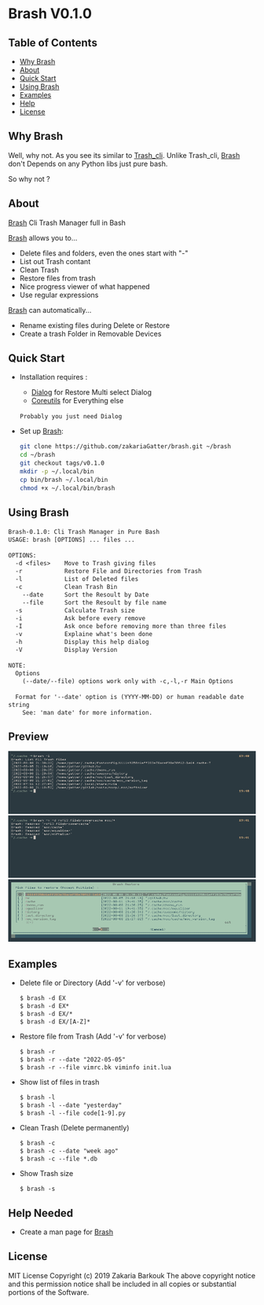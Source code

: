 # Brash V0.1.0

## Table of Contents

- [Why Brash](#why-brash)
- [About](#about)
- [Quick Start](#quick-start)
- [Using Brash](#using-brash)
- [Examples](#examples)
- [Help](#help-needed)
- [License](#License)

## Why Brash

Well, why not. As you see its similar to [Trash_cli](https://github.com/andreafrancia/trash-cli). Unlike Trash_cli, [Brash] don't Depends on any Python libs just pure bash.

So why not ?

## About

[Brash] Cli Trash Manager full in Bash

[Brash] allows you to...

* Delete files and folders, even the ones start with "-"
* List out Trash contant
* Clean Trash
* Restore files from trash
* Nice progress viewer of what happened
* Use regular expressions

[Brash] can automatically...

* Rename existing files during Delete or Restore
* Create a trash Folder in Removable Devices

## Quick Start

* Installation requires :
	* [Dialog](https://invisible-island.net/dialog/) for Restore Multi select Dialog
    * [Coreutils](https://www.gnu.org/software/coreutils) for Everything else

    `Probably you just need Dialog`

* Set up [Brash]:

	``` bash
	git clone https://github.com/zakariaGatter/brash.git ~/brash
    cd ~/brash
    git checkout tags/v0.1.0
	mkdir -p ~/.local/bin
	cp bin/brash ~/.local/bin
	chmod +x ~/.local/bin/brash
	```

## Using Brash

```
Brash-0.1.0: Cli Trash Manager in Pure Bash
USAGE: brash [OPTIONS] ... files ...

OPTIONS:
  -d <files>    Move to Trash giving files
  -r            Restore File and Directories from Trash
  -l            List of Deleted files
  -c            Clean Trash Bin
    --date      Sort the Resoult by Date
    --file      Sort the Resoult by file name
  -s            Calculate Trash size
  -i            Ask before every remove
  -I            Ask once before removing more than three files
  -v            Explaine what's been done
  -h            Display this help dialog
  -V            Display Version

NOTE:
  Options
    (--date/--file) options work only with -c,-l,-r Main Options

  Format for '--date' option is (YYYY-MM-DD) or human readable date string
    See: 'man date' for more information.
```

## Preview
![List](./preview/list.png)
![Verbose](./preview/verbose.png)
![Restore](./preview/restore.png)


## Examples

* Delete file or Directory (Add '-v' for verbose)
    ```
    $ brash -d EX
    $ brash -d EX*
    $ brash -d EX/*
    $ brash -d EX/[A-Z]*
    ```

* Restore file from Trash (Add '-v' for verbose)
    ```
    $ brash -r
    $ brash -r --date "2022-05-05"
    $ brash -r --file vimrc.bk viminfo init.lua
    ```

* Show list of files in trash
    ```
    $ brash -l
    $ brash -l --date "yesterday"
    $ brash -l --file code[1-9].py
    ```

* Clean Trash (Delete permanently)
    ```
    $ brash -c
    $ brash -c --date "week ago"
    $ brash -c --file *.db
    ```

* Show Trash size
    ```
    $ brash -s
    ```

## Help Needed
* Create a man page for [Brash]

## License

MIT License
Copyright (c) 2019 Zakaria Barkouk
The above copyright notice and this permission notice shall be included in all
copies or substantial portions of the Software.

[Brash]:http://github.com/zakariagatter/brash
